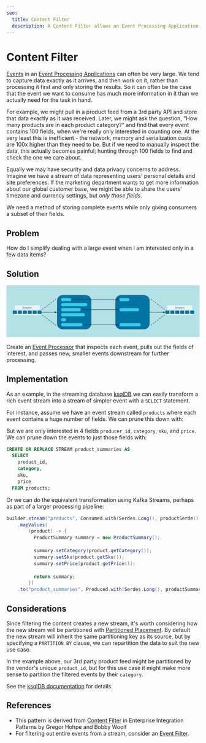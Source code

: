 ```yaml
---
seo:
  title: Content Filter
  description: A Content Filter allows an Event Processing Application to tailor events to particular use-cases, filtering out unwanted fields so we can focus on the most relevant information.
---
```


# Content Filter

[Events](../event/event.md) in an [Event Processing
Applications](event-processing-application.md) can often be very
large. We tend to capture data exactly as it arrives, and then work on
it, rather than processing it first and only storing the results. So
it can often be the case that the event we want to consume has much
more information in it than we actually need for the task in hand.

For example, we might pull in a product feed from a 3rd party API and
store that data exactly as it was received. Later, we might ask the
question, "How many products are in each product category?"  and find
that every event contains 100 fields, when we're really only
interested in counting one. At the very least this is inefficient -
the network, memory and serialization costs are 100x higher than they
need to be.  But if we need to manually inspect the data, this
actually becomes painful; hunting through 100 fields to find and check
the one we care about.

Equally we may have security and data privacy concerns to
address. Imagine we have a stream of data representing users' personal
details and site preferences. If the marketing department wants to get
more information about our global customer base, we might be able to
share the users' timezone and currency settings, but _only those
fields_.

We need a method of storing complete events while only giving
consumers a subset of their fields.

## Problem

How do I simplify dealing with a large event when I am interested only
in a few data items?

## Solution

![content filter](../img/content-filter.svg)

Create an [Event Processor](./event-processor.md) that inspects each
event, pulls out the fields of interest, and passes new, smaller
events downstream for further processing.

## Implementation

As an example, in the streaming database [ksqlDB](https://ksqldb.io/)
we can easily transform a rich event stream into a stream of simpler
event with a `SELECT` statement.

For instance, assume we have an event stream called `products` where
each event contains a huge number of fields. We can prune this down
with:

But we are only interested in 4 fields `producer_id`, `category`,
`sku`, and `price`. We can prune down the events to just those fields
with:

```sql
CREATE OR REPLACE STREAM product_summaries AS
  SELECT
    product_id,
    category,
    sku,
    price
  FROM products;
```

Or we can do the equivalent transformation using Kafka Streams,
perhaps as part of a larger processing pipeline:

```java
builder.stream("products", Consumed.with(Serdes.Long(), productSerde))
    .mapValues(
        (product) -> {
          ProductSummary summary = new ProductSummary();

          summary.setCategory(product.getCategory());
          summary.setSku(product.getSku());
          summary.setPrice(product.getPrice());

          return summary;
        })
    .to("product_summaries", Produced.with(Serdes.Long(), productSummarySerde));
```

## Considerations


Since filtering the content creates a new stream, it's worth
considering how the new stream will be partitioned with [Partitioned
Placement](../event-stream/partitioned-placement.md). By default the
new stream will inherit the same partitioning key as its source, but
by specifying a `PARTITION BY` clause, we can repartition the data to
suit the new use case.

In the example above, our 3rd party product feed might be partitioned
by the vendor's unique `product_id`, but for this use case it might
make more sense to partition the filtered events by their `category`.

See the [ksqlDB
documentation](https://docs.ksqldb.io/en/latest/developer-guide/ksqldb-reference/create-stream-as-select/)
for details.

## References
* This pattern is derived from [Content
  Filter](https://www.enterpriseintegrationpatterns.com/patterns/messaging/ContentFilter.html)
  in Enterprise Integration Patterns by Gregor Hohpe and Bobby Woolf
* For filtering out entire events from a stream, consider an [Event
  Filter](../event-processing/event-filter.md).
